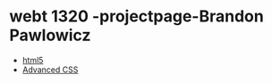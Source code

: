 # webt 1320 -projectpage-Brandon Pawlowicz
 <ul>
 <li> <a href="html5" target="_blank" >html5 </a> </li>
 <li> <a href="adv.css(2)/index.html" target="_blank" >Advanced CSS </a> </li>
 </ul>

       